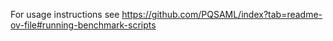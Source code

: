 For usage instructions see https://github.com/PQSAML/index?tab=readme-ov-file#running-benchmark-scripts